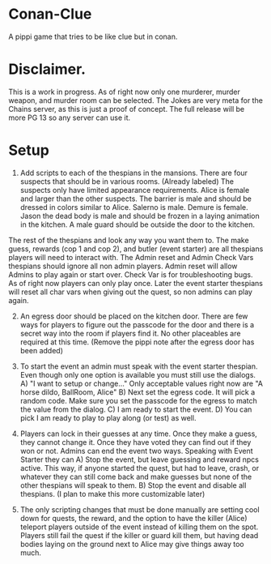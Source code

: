 # Conan-Clue
A pippi game that tries to be like clue but in conan.

# Disclaimer.
This is a work in progress. As of right now only one murderer, murder weapon, and murder room can be selected. The Jokes are very meta for the Chains server, as this is just a proof of concept. The full release will be more PG 13 so any server can use it.

# Setup

1) Add scripts to each of the thespians in the mansions. There are four suspects that should be in various rooms. (Already labeled) The suspects only have limited appearance requirements. Alice is female and larger than the other suspects. The barrier is male and should be dressed in colors similar to Alice. Salerno is male. Demure is female. Jason the dead body is male and should be frozen in a laying animation in the kitchen. A male guard should be outside the door to the kitchen.  

The rest of the thespians and look any way you want them to. The make guess, rewards (cop 1 and cop 2), and butler (event starter) are all thespians players will need to interact with. The Admin reset and Admin Check Vars thespians should ignore all non admin players. Admin reset will allow Admins to play again or start over. Check Var is for troubleshooting bugs. As of right now players can only play once. Later the event starter thespians will reset all char vars when giving out the quest, so non admins can play again.

2) An egress door should be placed on the kitchen door. There are few ways for players to figure out the passcode for the door and there is a secret way into the room if players find it. No other placeables are required at this time. (Remove the pippi note after the egress door has been added)

3) To start the event an admin must speak with the event starter thespian. Even though only one option is available you must still use the dialogs. 
A) "I want to setup or change..." Only acceptable values right now are "A horse dildo, BallRoom, Alice" 
B) Next set the egress code. It will pick a random code. Make sure you set the passcode for the egress to match the value from the dialog.
C) I am ready to start the event. 
D) You can pick I am ready to play to play along (or test) as well.

4) Players can lock in their guesses at any time. Once they make a guess, they cannot change it. Once they have voted they can find out if they won or not.  Admins can end the event two ways. Speaking with Event Starter they can 
A) Stop the event, but leave guessing and reward npcs active. This way, if anyone started the quest, but had to leave, crash, or whatever they can still come back and make guesses but none of the other thespians will speak to them. 
B) Stop the event and disable all thespians. (I plan to make this more customizable later)

5) The only scripting changes that must be done manually are setting cool down for quests, the reward, and the option to have the killer (Alice) teleport players outside of the event instead of killing them on the spot. Players still fail the quest if the killer or guard kill them, but having dead bodies laying on the ground next to Alice may give things away too much. 
